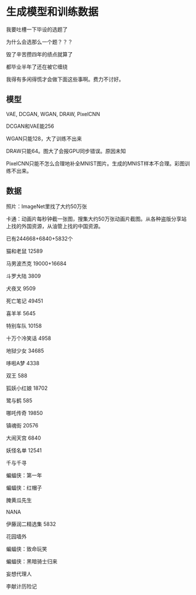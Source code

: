 # 生成模型和训练数据

我要吐槽一下毕设的选题了

为什么会选那么一个题？？？

毁了辛苦攒四年的绩点就算了

都毕业半年了还在被它缠绕

我得有多闲得慌才会做下面这些事啊。费力不讨好。

## 模型

VAE, DCGAN, WGAN, DRAW, PixelCNN

DCGAN和VAE能256

WGAN只能128，大了训练不出来

DRAW只能64。图大了会报GPU同步错误。原因未知

PixelCNN只能不怎么合理地补全MNIST图片。生成的MNIST样本不合理。彩图训练不出来。

## 数据

照片：ImageNet里找了大约50万张

卡通：动画片每秒钟截一张图，搜集大约50万张动画片截图。从各种盗版分享站上找的外国资源，从油管上找的中国资源。

已有244668+6840+5832个

猫和老鼠 12589

马男波杰克 19000+16684

斗罗大陆 3809

犬夜叉 9509

死亡笔记 49451

喜羊羊 5645

特别车队 10158

十万个冷笑话 4958

地狱少女 34685

哆啦A梦 4338

双王 588

狐妖小红娘 18702

鹭与鹤 585

哪吒传奇 19850

镇魂街 20576

大闹天宫 6840

妖怪名单 12541

千与千寻

蝙蝠侠：第一年

蝙蝠侠：红帽子

腌黄瓜先生

NANA

伊藤润二精选集 5832

花园墙外

蝙蝠侠：致命玩笑

蝙蝠侠：黑暗骑士归来

妄想代理人

李献计历险记
